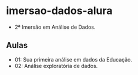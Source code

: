 # imersao-dados-alura
- 2ª Imersão em Análise de Dados.

## Aulas
- 01: Sua primeira análise em dados da Educação.
- 02: Análise exploratória de dados.
